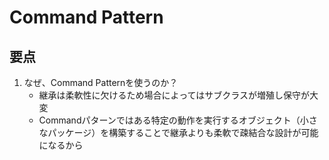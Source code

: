 # Command Pattern

## 要点
1. なぜ、Command Patternを使うのか？
    - 継承は柔軟性に欠けるため場合によってはサブクラスが増殖し保守が大変
    - Commandパターンではある特定の動作を実行するオブジェクト（小さなパッケージ）を構築することで継承よりも柔軟で疎結合な設計が可能になるから
